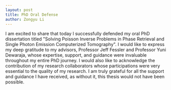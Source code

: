 ```yaml
---
layout: post
title: PhD Oral Defense
author: Zongyu Li
---
```


I am excited to share that today I successfully defended my oral PhD dissertation titled "Solving Poisson Inverse Problems in Phase Retrieval and Single Photon Emission Computerized Tomography". I would like to express my deep gratitude to my advisors, Professor Jeff Fessler and Professor Yuni Dewaraja, whose expertise, support, and guidance were invaluable throughout my entire PhD journey. I would also like to acknowledge the contribution of my research collaborators whose participations were very essential to the quality of my research. I am truly grateful for all the support and guidance I have received, as without it, this thesis would not have been possible.


